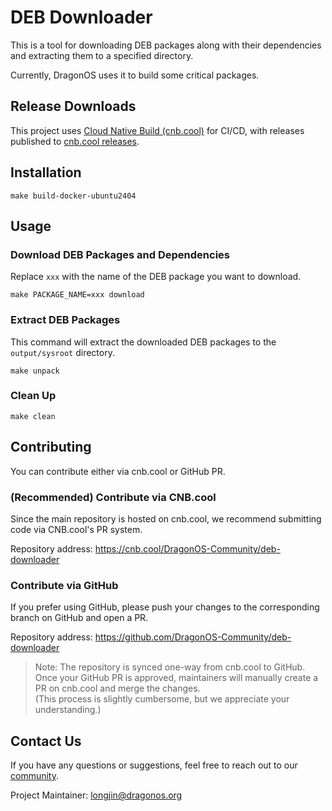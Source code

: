 # DEB Downloader

This is a tool for downloading DEB packages along with their dependencies and extracting them to a specified directory.

Currently, DragonOS uses it to build some critical packages.

## Release Downloads

This project uses [Cloud Native Build (cnb.cool)](https://cnb.cool/) for CI/CD, with releases published to [cnb.cool releases](https://cnb.cool/DragonOS-Community/deb-downloader/-/releases).

## Installation

```
make build-docker-ubuntu2404
```

## Usage

### Download DEB Packages and Dependencies

Replace `xxx` with the name of the DEB package you want to download.

```
make PACKAGE_NAME=xxx download
```

### Extract DEB Packages

This command will extract the downloaded DEB packages to the `output/sysroot` directory.

```
make unpack
```

### Clean Up

```
make clean
```

## Contributing

You can contribute either via cnb.cool or GitHub PR.

### (Recommended) Contribute via CNB.cool

Since the main repository is hosted on cnb.cool, we recommend submitting code via CNB.cool's PR system.

Repository address: https://cnb.cool/DragonOS-Community/deb-downloader

### Contribute via GitHub

If you prefer using GitHub, please push your changes to the corresponding branch on GitHub and open a PR.

Repository address: https://github.com/DragonOS-Community/deb-downloader

> Note: The repository is synced one-way from cnb.cool to GitHub.  
> Once your GitHub PR is approved, maintainers will manually create a PR on cnb.cool and merge the changes.  
> (This process is slightly cumbersome, but we appreciate your understanding.)

## Contact Us

If you have any questions or suggestions, feel free to reach out to our [community](https://bbs.dragonos.org.cn/).

Project Maintainer: <longjin@dragonos.org>
